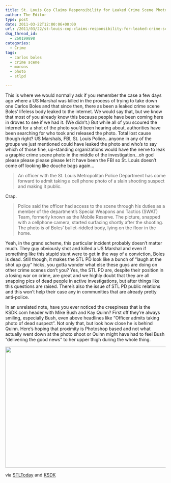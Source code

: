 ```yaml
---
title: St. Louis Cop Claims Responsibility for Leaked Crime Scene Photo
author: The Editor
type: post
date: 2011-03-22T12:00:06+00:00
url: /2011/03/22/st-louis-cop-claims-responsibility-for-leaked-crime-scene-photo/
dsq_thread_id:
  - 260199898
categories:
  - Crime
tags:
  - carlos boles
  - crime scene
  - morons
  - photo
  - stlpd

---
```

[<img class="alignright size-full wp-image-9223" title="carlos_boles" src="http://media.punchingkitty.com/wordpress/2011/03/carlos_boles.jpeg?filter=resize&w=250" alt="" />][1]This is where we would normally ask if you remember the case a few days ago where a US Marshal was killed in the process of trying to take down one Carlos Boles and that since then, there as been a leaked crime scene Boles&#8217; lifeless body leaked to the internet. We would say that, but we know that most of you already know this because people have been coming here in droves to see if we had it. (We didn&#8217;t.) But while all of you scoured the internet for a shot of the photo you&#8217;d been hearing about, authorities have been searching for who took and released the photo. Total lost cause though right? US Marshals, FBI, St. Louis Police&#8230;anyone in any of the groups we just mentioned could have leaked the photo and who&#8217;s to say which of those fine, up-standing organizations would have the nerve to leak a graphic crime scene photo in the middle of the investigation&#8230;oh god please please please please let it have been the FBI so St. Louis doesn&#8217;t come off looking like douche bags again&#8230;

> An officer with the St. Louis Metropolitan Police Department has come forward to admit taking a cell phone photo of a slain shooting suspect and making it public.

Crap.

> Police said the officer had access to the scene through his duties as a member of the department&#8217;s Special Weapons and Tactics (SWAT) Team, formerly known as the Mobile Reserve. The picture, snapped with a cellphone camera, started surfacing shortly after the shooting. The photo is of Boles&#8217; bullet-riddled body, lying on the floor in the home.

Yeah, in the grand scheme, this particular incident probably doesn&#8217;t matter much. They guy obviously shot and killed a US Marshal and even if something like this stupid stunt were to get in the way of a conviction, Boles is dead. Still though, it makes the STL PD look like a bunch of &#8220;laugh at the shot up guy&#8221; hicks, you gotta wonder what else these guys are doing on other crime scenes don&#8217;t you? Yes, the STL PD are, despite their position in a losing war on crime, are great and we highly doubt that they are all snapping pics of dead people in active investigations, but after things like this questions are raised. There&#8217;s also the issue of STL PD public relations and this won&#8217;t help their case any in communities that are already pretty anti-police.

In an unrelated note, have you ever noticed the creepiness that is the KSDK.com header with Mike Bush and Kay Quinn? First off they&#8217;re always smiling, especially Bush, even above headlines like &#8220;Officer admits taking photo of dead suspect&#8221;. Not only that, but look how close he is behind Quinn. Here&#8217;s hoping that proximity is Photoshop based and not what actually went down at the photo shoot or Quinn might have had to feel Bush &#8220;delivering the good news&#8221; to her upper thigh during the whole thing.

[<img class="aligncenter size-full wp-image-9377" title="mike_bush_kay_quinn" src="http://media.punchingkitty.com/wordpress/2011/03/mike_bush_kay_quinn.jpg" alt="" width="600" height="380" />][2]

via <a href="http://www.stltoday.com/news/local/crime-and-courts/article_19186d18-540e-11e0-b07a-00127992bc8b.html" target="_blank">STLToday</a> and <a href="http://www.ksdk.com/news/article/250698/3/Officer-admits-taking-photo-of-dead-suspect" target="_blank">KSDK</a>

 [1]: http://media.punchingkitty.com/wordpress/2011/03/carlos_boles.jpeg
 [2]: http://media.punchingkitty.com/wordpress/2011/03/mike_bush_kay_quinn.jpg
